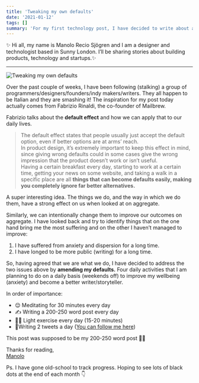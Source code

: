```yaml
---
title: 'Tweaking my own defaults'
date: '2021-01-12'
tags: []
summary: 'For my first technology post, I have decided to write about a book about philosophy. Hang in there with me. I am reading Zen and the Art of Motorcycle Maintenance by the great Robert M. Pirsig.'
---
```


✨ Hi all, my name is Manolo Recio Sjögren and I am a designer and technologist based in Sunny London. I’ll be sharing stories about building products, technology and startups.✨

---

![Tweaking my own defaults](/static/images/tweaks.png)

Over the past couple of weeks, I have been following (stalking) a group of programmers/designers/founders/indy makers/writers. They all happen to be Italian and they are smashing it! The inspiration for my post today actually comes from Fabrizio Rinaldi, the co-founder of Mailbrew.

Fabrizio talks about the **default effect** and how we can apply that to our daily lives.

> The default effect states that people usually just accept the default option, even if better options are at arms’ reach.  
> In product design, it’s extremely important to keep this effect in mind, since giving wrong defaults could in some cases give the wrong impression that the product doesn’t work or isn’t useful.  
> Having a certain breakfast every day, starting to work at a certain time, getting your news on some website, and taking a walk in a specific place are all **things that can become defaults easily, making you completely ignore far better alternatives.**

A super interesting idea. The things we do, and the way in which we do them, have a strong effect on us when looked at on aggregate.

Similarly, we can intentionally change them to improve our outcomes on aggregate. I have looked back and try to identify things that on the one hand bring me the most suffering and on the other I haven’t managed to improve:

1. I have suffered from anxiety and dispersion for a long time.
2. I have longed to be more public (writing) for a long time.

So, having agreed that we are what we do, I have decided to address the two issues above by **amending my defaults.** Four daily activities that I am planning to do on a daily basis (weekends off) to improve my wellbeing (anxiety) and become a better writer/storyteller.

In order of importance:

- 😌 Meditating for 30 minutes every day
- ✍️ Writing a 200-250 word post every day
- 🏋️‍♂️ Light exercise every day (15-20 minutes)
- 🐣Writing 2 tweets a day ([You can follow me here](https://twitter.com/recio_sjogren))

This post was supposed to be my 200-250 word post 🤷‍♂️

Thanks for reading,  
[Manolo](https://twitter.com/recio_sjogren)

Ps. I have gone old-school to track progress. Hoping to see lots of black dots at the end of each month 👇
